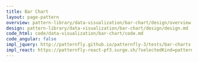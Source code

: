 ```yaml
---
title: Bar Chart
layout: page-pattern
overview: pattern-library/data-visualization/bar-chart/design/overview.md
design: pattern-library/data-visualization/bar-chart/design/design.md
code_html: code/data-visualization/bar-chart/code.md
code_angular: false
impl_jquery: http://patternfly.github.io/patternfly-3/tests/bar-charts.html
impl_react: https://patternfly-react-pf3.surge.sh/?selectedKind=patternfly-react%2FData%20Visualization%2FCharts&selectedStory=Bar%20Chart
---
```

